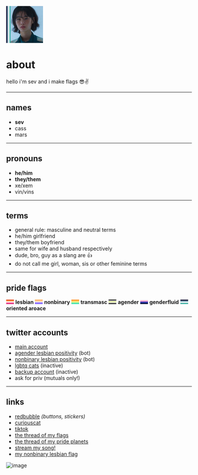 <link rel="stylesheet" href="/assets/css/style.scss">
<img src="iconsb.jpg"  width=100 /> 
<h1>about</h1>
hello i'm sev and i make flags 😎✌️

---------------------------

## names
- **sev**
- cass
- mars

---------------------------

## pronouns
- **he/him**
- **they/them**
- xe/xem
- vin/vins

---------------------------

## terms
- general rule: masculine and neutral terms
- he/him girlfriend
- they/them boyfriend
- same for wife and husband respectively
- dude, bro, guy as a slang are 👍
- do not call me girl, woman, sis or other feminine terms

---------------------------

## pride flags
<img src="lesbian.png"  width=21 title="strawberry lesbian flag by @strwbryfemme on twitter"/> **lesbian** <img src="nonbinary.png" title="honeyed nonbinary flag by @cum_binary on twitter" width=21 /> **nonbinary** <img src="transmasc.png" title="citrus transmasc flag by @coalpng on twitter" width=21 /> **transmasc** <img src="agender.png" title="agender flag by @transrants on tumblr" width=21 /> **agender** <img src="genderfluid.png" title="gradient genderfluid flag by @theybian on twitter" width=21 /> **genderfluid** <img src="oriented.png" title="oriented aroace flag by @biaroace on tumblr" width=21 /> **oriented aroace** 

---------------------------

## twitter accounts

- [main account](https://twitter.com/theybian)
- [agender lesbian positivity](https://twitter.com/agenderlesbians) (bot)
- [nonbinary lesbian positivity](https://twitter.com/enbylesbians) (bot)
- [lgbtq cats](https://twitter.com/lgbtqcats) (inactive)
- [backup account](https://twitter.com/theybian1) (inactive)
- ask for priv (mutuals only!)

---------------------------


## links
- [redbubble](https://theybian.redbubble.com) *(buttons, stickers)*
- [curiouscat](https://curiouscat.com/theybian)
- [tiktok](https://tiktok.com/@sevsbian)
- [the thread of my flags](https://twitter.com/theybian/status/1308435954168979465?s=19)
- [the thread of my pride planets](https://twitter.com/theybian/status/1393646080659705861)
- [stream my song!](https://twitter.com/theybian/status/1300540997185810433)
- [my nonbinary lesbian flag](https://twitter.com/theybian/status/1403722750280220681)

![image](https://pbs.twimg.com/profile_banners/1275422406941839361/1630070429/1080x360)

